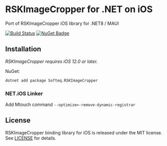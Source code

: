 # RSKImageCropper for .NET on iOS

Port of RSKImageCropper iOS library for .NET8 / MAUI

[![Build Status](https://dev.azure.com/SofteqDevelopment/Xamarin.Binding.Libraries/_apis/build/status/RSKImageCropper%20iOS%20Library/RSKImageCropper-dev?branchName=main)](https://dev.azure.com/SofteqDevelopment/Xamarin.Binding.Libraries/_build/latest?definitionId=407&branchName=main)
[![NuGet Badge](https://buildstats.info/nuget/Softeq.RSKImageCropper)](https://www.nuget.org/packages/Softeq.RSKImageCropper/)

## Installation

*RSKImageCropper requires iOS 12.0 or later.*

NuGet:

```sh
dotnet add package Softeq.RSKImageCropper
```

### NET.iOS Linker

Add Mtouch command `--optimize=-remove-dynamic-registrar`

## License

RSKImageCropper binding library for iOS is released under the MIT license. See [LICENSE](LICENSE) for details.
